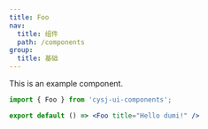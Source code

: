 ```yaml
---
title: Foo
nav:
  title: 组件
  path: /components
group:
  title: 基础
---
```



This is an example component.

```jsx
import { Foo } from 'cysj-ui-components';

export default () => <Foo title="Hello dumi!" />
```